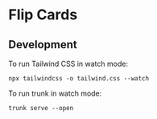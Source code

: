 # Flip Cards

## Development

To run Tailwind CSS in watch mode:

```npx tailwindcss -o tailwind.css --watch```

To run trunk in watch mode:

```trunk serve --open```